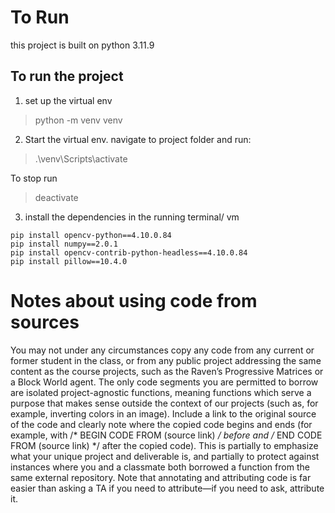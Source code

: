 # To Run

this project is built on python 3.11.9

## To run the project

1. set up the virtual env

> python -m venv venv

2. Start the virtual env. navigate to project folder and run:

> .\venv\Scripts\activate

To stop run
> deactivate

3. install the dependencies in the running terminal/ vm

```
pip install opencv-python==4.10.0.84
pip install numpy==2.0.1
pip install opencv-contrib-python-headless==4.10.0.84
pip install pillow==10.4.0

```

# Notes about using code from sources
You may not under any circumstances copy any code from any current or former student in the class, or from any public
project addressing the same content as the course projects, such as the Raven’s Progressive Matrices or a Block World
agent.
The only code segments you are permitted to borrow are isolated project-agnostic functions, meaning functions which
serve a purpose that makes sense outside the context of our projects (such as, for example, inverting colors in an
image). Include a link to the original source of the code and clearly note where the copied code begins and ends (for
example, with /* BEGIN CODE FROM (source link) */ before and /* END CODE FROM (source link) */ after the copied code).
This is partially to emphasize what your unique project and deliverable is, and partially to protect against instances
where you and a classmate both borrowed a function from the same external repository. Note that annotating and
attributing code is far easier than asking a TA if you need to attribute—if you need to ask, attribute it.

